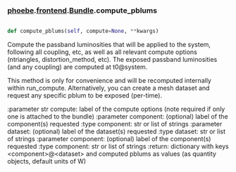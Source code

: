 ### [phoebe](phoebe.md).[frontend](phoebe.frontend.md).[Bundle](phoebe.frontend.Bundle.md).compute_pblums

```py

def compute_pblums(self, compute=None, **kwargs)

```



Compute the passband luminosities that will be applied to the system,
following all coupling, etc, as well as all relevant compute options
(ntriangles, distortion_method, etc).  The exposed passband luminosities
(and any coupling) are computed at t0@system.

This method is only for convenience and will be recomputed internally
within run_compute.  Alternatively, you can create a mesh dataset
and request any specific pblum to be exposed (per-time).

:parameter str compute: label of the compute options (note required if
    only one is attached to the bundle)
:parameter component: (optional) label of the component(s) requested
:type component: str or list of strings
:parameter dataset: (optional) label of the dataset(s) requested
:type dataset: str or list of strings
:parameter component: (optional) label of the component(s) requested
:type component: str or list of strings
:return: dictionary with keys &lt;component&gt;@&lt;dataset&gt; and computed pblums
    as values (as quantity objects, default units of W)

